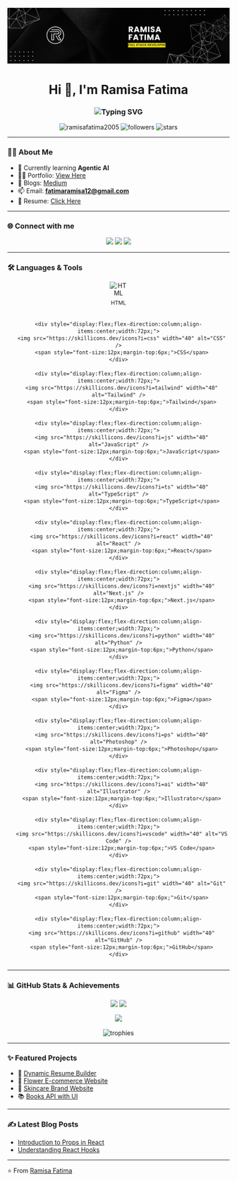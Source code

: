 ![logo](https://github.com/RamisaFatima2005/RamisaFatima2005/blob/main/banner.png)

<h1 align="center">Hi 👋, I'm Ramisa Fatima</h1>
<h3 align="center">
  <img src="https://readme-typing-svg.herokuapp.com?font=Fira+Code&weight=600&pause=1000&color=36BCF7&center=true&vCenter=true&width=500&lines=Full+Stack+Developer;Graphic+Designer;Agentic+AI+Developer" alt="Typing SVG" />
</h3>


<p align="center"> 
  <img src="https://komarev.com/ghpvc/?username=ramisafatima2005&label=Profile%20views&color=0e75b6&style=flat" alt="ramisafatima2005" /> 
  <img src="https://img.shields.io/github/followers/ramisafatima2005?label=Followers&style=social" alt="followers"/>
  <img src="https://img.shields.io/github/stars/ramisafatima2005?label=Stars&style=social" alt="stars"/>
</p>

---

### 👩‍💻 About Me  
- 🌱 Currently learning **Agentic AI**  
- 👨‍💻 Portfolio: [View Here](https://portfolio-fawn-one-lkcwp7zc52.vercel.app/)  
- 📝 Blogs: [Medium](https://medium.com/@ramisafatima67)  
- 📫 Email: **fatimaramisa12@gmail.com**  
- 📄 Resume: [Click Here](https://drive.google.com/file/d/1jFNbNO385eTOrR_MLsKuQHgr6xnI1YCN/view?usp=sharing)  

---

### 🌐 Connect with me  
<p align="center">
  <a href="https://twitter.com/ramisafatima_05"><img src="https://img.shields.io/badge/Twitter-%231DA1F2.svg?&style=for-the-badge&logo=twitter&logoColor=white" /></a>
  <a href="https://www.linkedin.com/in/ramisa-fatima-8639822b8/"><img src="https://img.shields.io/badge/LinkedIn-%230077B5.svg?&style=for-the-badge&logo=linkedin&logoColor=white" /></a>
  <a href="https://discord.com/users/@ramisa0837"><img src="https://img.shields.io/badge/Discord-%235865F2.svg?&style=for-the-badge&logo=discord&logoColor=white" /></a>
</p>

---

### 🛠️ Languages & Tools
<div align="center">

  <div style="display:flex;flex-wrap:wrap;justify-content:center;gap:18px;align-items:flex-start;">
    <!-- single item -->
    <div style="display:flex;flex-direction:column;align-items:center;width:72px;">
      <img src="https://skillicons.dev/icons?i=html" width="40" alt="HTML" />
      <span style="font-size:12px;margin-top:6px;">HTML</span>
    </div>

    <div style="display:flex;flex-direction:column;align-items:center;width:72px;">
      <img src="https://skillicons.dev/icons?i=css" width="40" alt="CSS" />
      <span style="font-size:12px;margin-top:6px;">CSS</span>
    </div>

    <div style="display:flex;flex-direction:column;align-items:center;width:72px;">
      <img src="https://skillicons.dev/icons?i=tailwind" width="40" alt="Tailwind" />
      <span style="font-size:12px;margin-top:6px;">Tailwind</span>
    </div>

    <div style="display:flex;flex-direction:column;align-items:center;width:72px;">
      <img src="https://skillicons.dev/icons?i=js" width="40" alt="JavaScript" />
      <span style="font-size:12px;margin-top:6px;">JavaScript</span>
    </div>

    <div style="display:flex;flex-direction:column;align-items:center;width:72px;">
      <img src="https://skillicons.dev/icons?i=ts" width="40" alt="TypeScript" />
      <span style="font-size:12px;margin-top:6px;">TypeScript</span>
    </div>

    <div style="display:flex;flex-direction:column;align-items:center;width:72px;">
      <img src="https://skillicons.dev/icons?i=react" width="40" alt="React" />
      <span style="font-size:12px;margin-top:6px;">React</span>
    </div>

    <div style="display:flex;flex-direction:column;align-items:center;width:72px;">
      <img src="https://skillicons.dev/icons?i=nextjs" width="40" alt="Next.js" />
      <span style="font-size:12px;margin-top:6px;">Next.js</span>
    </div>

    <div style="display:flex;flex-direction:column;align-items:center;width:72px;">
      <img src="https://skillicons.dev/icons?i=python" width="40" alt="Python" />
      <span style="font-size:12px;margin-top:6px;">Python</span>
    </div>

    <div style="display:flex;flex-direction:column;align-items:center;width:72px;">
      <img src="https://skillicons.dev/icons?i=figma" width="40" alt="Figma" />
      <span style="font-size:12px;margin-top:6px;">Figma</span>
    </div>

    <div style="display:flex;flex-direction:column;align-items:center;width:72px;">
      <img src="https://skillicons.dev/icons?i=ps" width="40" alt="Photoshop" />
      <span style="font-size:12px;margin-top:6px;">Photoshop</span>
    </div>

    <div style="display:flex;flex-direction:column;align-items:center;width:72px;">
      <img src="https://skillicons.dev/icons?i=ai" width="40" alt="Illustrator" />
      <span style="font-size:12px;margin-top:6px;">Illustrator</span>
    </div>

    <div style="display:flex;flex-direction:column;align-items:center;width:72px;">
      <img src="https://skillicons.dev/icons?i=vscode" width="40" alt="VS Code" />
      <span style="font-size:12px;margin-top:6px;">VS Code</span>
    </div>

    <div style="display:flex;flex-direction:column;align-items:center;width:72px;">
      <img src="https://skillicons.dev/icons?i=git" width="40" alt="Git" />
      <span style="font-size:12px;margin-top:6px;">Git</span>
    </div>

    <div style="display:flex;flex-direction:column;align-items:center;width:72px;">
      <img src="https://skillicons.dev/icons?i=github" width="40" alt="GitHub" />
      <span style="font-size:12px;margin-top:6px;">GitHub</span>
    </div>
  </div>

</div>



---

### 📊 GitHub Stats & Achievements  
<p align="center">
  <img src="https://github-readme-stats.vercel.app/api?username=ramisafatima2005&show_icons=true&theme=radical" height="160"/>
  <img src="https://github-readme-stats.vercel.app/api/top-langs?username=ramisafatima2005&layout=compact&theme=radical" height="160"/>
</p>

<p align="center">
  <img src="https://github-readme-streak-stats.herokuapp.com?user=ramisafatima2005&theme=radical&hide_border=false" height="160"/>
</p>

<p align="center">
  <img src="https://github-profile-trophy.vercel.app/?username=ramisafatima2005&theme=radical&margin-w=15&margin-h=15" alt="trophies"/>
</p>

---

### ✨ Featured Projects  
- 📌 [Dynamic Resume Builder](https://github.com/RamisaFatima2005/dynamic-resume)  
- 🌸 [Flower E-commerce Website](https://github.com/RamisaFatima2005/flower-shop)  
- 🧴 [Skincare Brand Website](https://github.com/RamisaFatima2005/skincare-website)  
- 📚 [Books API with UI](https://github.com/RamisaFatima2005/books-api)  

---

### ✍️ Latest Blog Posts  
- [Introduction to Props in React](https://medium.com/@ramisafatima67)  
- [Understanding React Hooks](https://medium.com/@ramisafatima67)  

---

⭐️ From [Ramisa Fatima](https://github.com/RamisaFatima2005)
